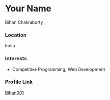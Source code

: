 # Your Name

Bihan Chakraborty

### Location

India

### Interests

- Competitive Programming, Web Development

### Profile Link

[Bihan001](https://github.com/Bihan001)